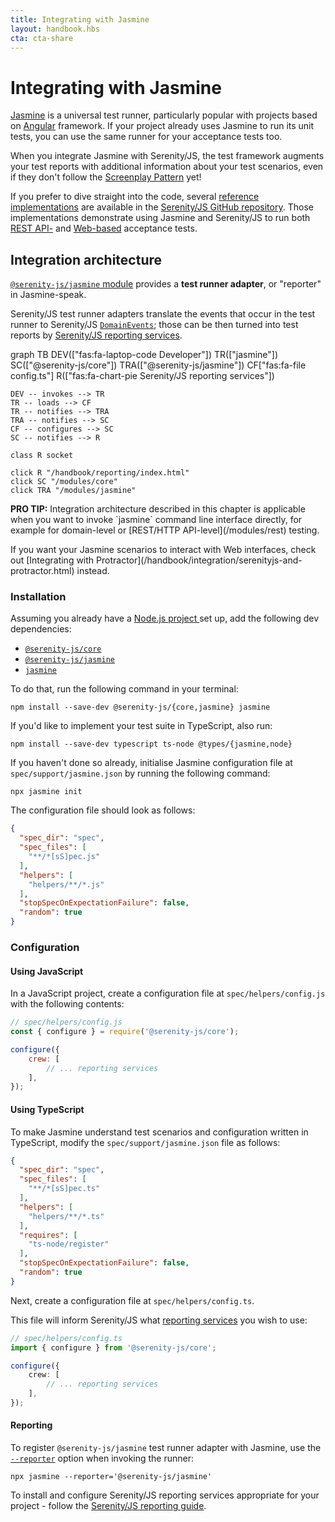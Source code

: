 ```yaml
---
title: Integrating with Jasmine
layout: handbook.hbs
cta: cta-share
---
```

# Integrating with Jasmine

[Jasmine](https://jasmine.github.io/) is a universal test runner, particularly popular with projects based on [Angular](https://angular.io/) framework. If your project already uses Jasmine to run its unit tests, you can use the same runner for your acceptance tests too.

When you integrate Jasmine with Serenity/JS, the test framework augments your test reports with additional information about your test scenarios, even if they don't follow the [Screenplay Pattern](/handbook/thinking-in-serenity-js/screenplay-pattern.html) yet!

If you prefer to dive straight into the code, several [reference implementations](https://github.com/serenity-js/serenity-js/tree/master/examples) are available in the [Serenity/JS GitHub repository](https://github.com/serenity-js/serenity-js). Those implementations demonstrate using Jasmine and Serenity/JS to run both [REST API-](https://github.com/serenity-js/serenity-js/tree/master/examples/jasmine-rest-api-level-testing) and [Web-based](https://github.com/serenity-js/serenity-js/tree/master/examples/protractor-jasmine) acceptance tests.

## Integration architecture

[`@serenity-js/jasmine` module](/modules/jasmine) provides a **test runner adapter**, or "reporter" in Jasmine-speak.

Serenity/JS test runner adapters translate the events that occur in the test runner to Serenity/JS [`DomainEvents`](/modules/core/identifiers.html#events); those can be then turned into test reports by [Serenity/JS reporting services](/handbook/reporting/index.html).

<div class="mermaid">
graph TB
    DEV(["fas:fa-laptop-code Developer"])
    TR(["jasmine"])
    SC(["@serenity-js/core"])
    TRA(["@serenity-js/jasmine"])
    CF["fas:fa-file config.ts"]
    R(["fas:fa-chart-pie Serenity/JS reporting services"])

    DEV -- invokes --> TR
    TR -- loads --> CF
    TR -- notifies --> TRA
    TRA -- notifies --> SC
    CF -- configures --> SC
    SC -- notifies --> R

    class R socket

    click R "/handbook/reporting/index.html"
    click SC "/modules/core"
    click TRA "/modules/jasmine"
</div>

<div class="pro-tip">
    <div class="icon"><i class="fas fa-lightbulb"></i></div>
    <div class="text"><p><strong>PRO TIP:</strong>
        Integration architecture described in this chapter is applicable when you want to invoke `jasmine` command line interface directly, for example for domain-level or [REST/HTTP API-level](/modules/rest) testing. 
    </p>
    <p>If you want your Jasmine scenarios to interact with Web interfaces, check out [Integrating with Protractor](/handbook/integration/serenityjs-and-protractor.html) instead.
    </p></div>
</div>

### Installation

Assuming you already have a [Node.js project ](/handbook/integration/runtime-dependencies.html#a-node-js-project) set up, add the following dev dependencies:
- [`@serenity-js/core`](/modules/core)
- [`@serenity-js/jasmine`](/modules/jasmine)
- [`jasmine`](https://www.npmjs.com/package/jasmine)

To do that, run the following command in your terminal:
```console
npm install --save-dev @serenity-js/{core,jasmine} jasmine
```

If you'd like to implement your test suite in TypeScript, also run:
```console
npm install --save-dev typescript ts-node @types/{jasmine,node}
```

If you haven't done so already, initialise Jasmine configuration file at `spec/support/jasmine.json` by running the following command:

```console
npx jasmine init
```

The configuration file should look as follows:
```json
{
  "spec_dir": "spec",
  "spec_files": [
    "**/*[sS]pec.js"
  ],
  "helpers": [
    "helpers/**/*.js"
  ],
  "stopSpecOnExpectationFailure": false,
  "random": true
}
```

### Configuration

#### Using JavaScript

In a JavaScript project, create a configuration file at `spec/helpers/config.js` with the following contents:

```javascript
// spec/helpers/config.js
const { configure } = require('@serenity-js/core');

configure({
    crew: [
        // ... reporting services
    ],
});
```

#### Using TypeScript

To make Jasmine understand test scenarios and configuration written in TypeScript, modify the `spec/support/jasmine.json` file as follows:

```json
{
  "spec_dir": "spec",
  "spec_files": [
    "**/*[sS]pec.ts"
  ],
  "helpers": [
    "helpers/**/*.ts"
  ],
  "requires": [
    "ts-node/register"
  ],
  "stopSpecOnExpectationFailure": false,
  "random": true
}
```

Next, create a configuration file at `spec/helpers/config.ts`. 

This file will inform Serenity/JS what [reporting services](/handbook/reporting/) you wish to use:

```typescript
// spec/helpers/config.ts
import { configure } from '@serenity-js/core';

configure({
    crew: [
        // ... reporting services
    ],
});
```

#### Reporting

To register `@serenity-js/jasmine` test runner adapter with Jasmine, use the [`--reporter`](https://jasmine.github.io/setup/nodejs.html#--reporter) option when invoking the runner:

```console
npx jasmine --reporter='@serenity-js/jasmine'
```

To install and configure Serenity/JS reporting services appropriate for your project - follow the [Serenity/JS reporting guide](/handbook/reporting/).
